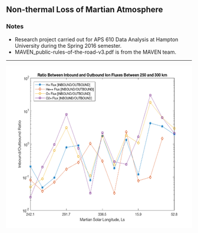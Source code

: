 ## Non-thermal Loss of Martian Atmosphere

### Notes

* Research project carried out for APS 610 Data Analysis at Hampton University during the Spring 2016 semester.
* MAVEN_public-rules-of-the-road-v3.pdf is from the MAVEN team.

---
<p align="center">
  <img width="600" height="440" src="figures/I:O Ratio.png">
</p>
  
